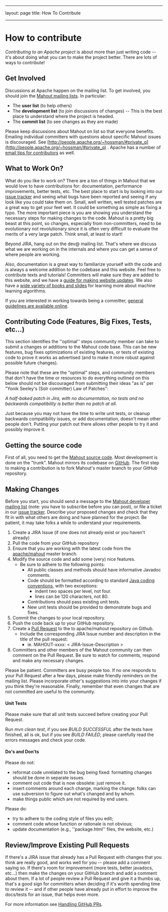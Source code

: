 <!--
 Licensed to the Apache Software Foundation (ASF) under one or more
 contributor license agreements.  See the NOTICE file distributed with
 this work for additional information regarding copyright ownership.
 The ASF licenses this file to You under the Apache License, Version 2.0
 (the "License"); you may not use this file except in compliance with
 the License.  You may obtain a copy of the License at

     http://www.apache.org/licenses/LICENSE-2.0

 Unless required by applicable law or agreed to in writing, software
 distributed under the License is distributed on an "AS IS" BASIS,
 WITHOUT WARRANTIES OR CONDITIONS OF ANY KIND, either express or implied.
 See the License for the specific language governing permissions and
 limitations under the License.
-->
---
layout: page
title: How To Contribute

    
---

# How to contribute

*Contributing to an Apache project* is about more than just writing code --
it's about doing what you can to make the project better.  There are lots
of ways to contribute!

<a name="HowToContribute-BeInvolved"></a>
## Get Involved

Discussions at Apache happen on the mailing list. To get involved, you should join the [Mahout mailing lists](/general/mailing-lists,-irc-and-archives.html).  In particular:

* The **user list** (to help others)
* The **development list** (to join discussions of changes)  -- This is the best place
to understand where the project is headed.
* The **commit list** (to see changes as they are made)

Please keep discussions about Mahout on list so that everyone benefits. 
Emailing individual committers with questions about specific Mahout issues
is discouraged.  See [http://people.apache.org/~hossman/#private_q](http://people.apache.org/~hossman/#private_q)
.  Apache  has a number of [email tips for contributors][1] as well.

<a name="HowToContribute-WhattoWorkOn?"></a>
## What to Work On?

What do you like to work on?  There are a ton of things in Mahout that we
would love to have contributions for: documentation, performance improvements, better tests, etc.
The best place to start is by looking into our [issue tracker](https://issues.apache.org/jira/browse/MAHOUT) and
seeing what bugs have been reported and seeing if any look like you could
take them on.  Small, well written, well tested patches are a great way to
get your feet wet.  It could be something as simple as fixing a typo.  The
more important piece is you are showing you understand the necessary steps
for making changes to the code.  Mahout is a pretty big beast at this
point, so changes, especially from non-committers, need to be evolutionary
not revolutionary since it is often very difficult to evaluate the merits
of a very large patch.	Think small, at least to start!

Beyond JIRA, hang out on the dev@ mailing list. That's where we discuss
what we are working on in the internals and where you can get a sense of
where people are working.

Also, documentation is a great way to familiarize yourself with the code
and is always a welcome addition to the codebase and this website. Feel free 
to contribute texts and tutorials! Committers will make sure they are added 
to this website, and we have a [guide for making website updates][2].
We also have a [wide variety of books and slides][3] for learning more about 
machine learning algorithms. 

If you are interested in working towards being a committer, [general guidelines are available online](/developers/how-to-become-a-committer.html).

<a name="HowToContribute-ContributingCode(Features,BigFixes,Tests,etc...)"></a>
## Contributing Code (Features, Big Fixes, Tests, etc...)

This section identifies the ''optimal'' steps community member can take to
submit a changes or additions to the Mahout code base.	This can be new
features, bug fixes optimizations of existing features, or tests of
existing code to prove it works as advertised (and to make it more robust
against possible future changes).

Please note that these are the "optimal" steps, and community members that
don't have the time or resources to do everything outlined on this below
should not be discouraged from submitting their ideas "as is" per "Yonik
Seeley's (Solr committer) Law of Patches": 

*A half-baked patch in Jira, with no documentation, no tests and no backwards compatibility is better than no patch at all.*

Just because you may not have the time to write unit tests, or cleanup
backwards compatibility issues, or add documentation, doesn't mean other
people don't. Putting your patch out there allows other people to try it
and possibly improve it.

<a name="HowToContribute-Gettingthesourcecode"></a>
## Getting the source code

First of all, you need to get the [Mahout source code](/developers/version-control.html). Most development is done on the "trunk".  Mahout mirrors its codebase on [GitHub](https://github.com/apache/mahout). The first step to making a contribution is to fork Mahout's master branch to your GitHub repository.  


<a name="HowToContribute-MakingChanges"></a>
## Making Changes

Before you start, you should send a message to the [Mahout developer mailing list](/general/mailing-lists,-irc-and-archives.html)
(note: you have to subscribe before you can post), or file a ticket in  our [issue tracker](/developers/issue-tracker.html).
Describe your proposed changes and check that they fit in with what others are doing and have planned for the project.  Be patient, it may take folks a while to understand your requirements.

 1. Create a JIRA Issue (if one does not already exist or you haven't already) 
 2. Pull the code from your GitHub repository 
 3. Ensure that you are working with the latest code from the [apache/mahout](https://github.com/apache/mahout) master branch.
 3. Modify the source code and add some (very) nice features. 
     - Be sure to adhere to the following points:
         - All public classes and methods should have informative Javadoc
    comments.  
         - Code should be formatted according to standard
    [Java coding conventions](http://www.oracle.com/technetwork/java/codeconventions-150003.pdf),
    with two exceptions:
             - indent two spaces per level, not four.  
             - lines can be 120 characters, not 80.  
         - Contributions should pass existing unit tests. 
         - New unit tests should be provided to demonstrate bugs and fixes.
 4. Commit the changes to your local repository. 
 4. Push the code back up to your GitHub repository.
 5. Create a [Pull Request](https://help.github.com/articles/creating-a-pull-request) to the to apache/mahout repository on Github.
     - Include the corresponding JIRA Issue number and description in the title of the pull request: 
        - ie. MAHOUT-xxxx: < JIRA-Issue-Description >
 6. Committers and other members of the Mahout community can then comment on the Pull Request.  Be sure to watch for comments, respond and make any necessary changes.

Please be patient. Committers are busy people too. If no one responds to your Pull Request after a few days, please make friendly reminders on the mailing list.  Please
incorporate other's suggestions into into your changes if you think they're reasonable.  Finally, remember that even changes that are not committed are useful to the community.

<a name="HowToContribute-UnitTests"></a>
#### Unit Tests

Please make sure that all unit tests succeed before creating your Pull Request.

Run *mvn clean test*, if you see *BUILD SUCCESSFUL* after the tests have finished, all is ok, but if you see *BUILD FAILED*, 
please carefully read the errors messages and check your code.

#### Do's and Don'ts

Please do not:

* reformat code unrelated to the bug being fixed: formatting changes should
be done in separate issues.
* comment out code that is now obsolete: just remove it.
* insert comments around each change, marking the change: folks can use
subversion to figure out what's changed and by whom.
* make things public which are not required by end users.

Please do:

* try to adhere to the coding style of files you edit;
* comment code whose function or rationale is not obvious;
* update documentation (e.g., ''package.html'' files, the website, etc.)


<a name="HowToContribute-Review/ImproveExistingPatches"></a>
## Review/Improve Existing Pull Requests

If there's a JIRA issue that already has a Pull Request with changes that you think are really good, and works well for you -- please add a comment saying so.   If there's room
for improvement (more tests, better javadocs, etc...) then make the changes on your GitHub branch and add a comment about them.	If a lot of people review a Pull Request and give it a
thumbs up, that's a good sign for committers when deciding if it's worth spending time to review it -- and if other people have already put in
effort to improve the docs/tests for an issue, that helps even more.

For more information see [Handling GitHub PRs](http://mahout.apache.org/developers/github.html).


  [1]: http://www.apache.org/dev/contrib-email-tips
  [2]: http://mahout.apache.org/developers/how-to-update-the-website.html
  [3]: http://mahout.apache.org/general/books-tutorials-and-talks.html